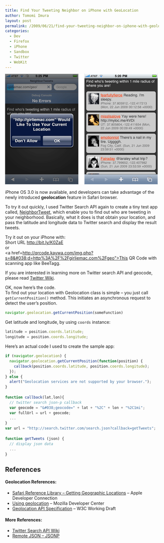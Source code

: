 ```yaml
---
title: Find Your Tweeting Neighbor on iPhone with GeoLocation
author: Tomomi Imura
layout: post
permalink: /2009/06/21/find-your-tweeting-neighbor-on-iphone-with-geolocation/
categories:
  - Dev
  - Firefox
  - iPhone
  - Sandbox
  - Twitter
  - WebKit
---
```

![screenshot][1]

iPhone OS 3.0 is now available, and developers can take advantage of the newly introduced **geolocation** feature in Safari browser.

To try it out quickly, I used Twitter Search API again to create a tiny test app called, <a href="http://girliemac.com/geo" target="_blank" />NeighborTweet</a>, which enable you to find out who are tweeting in your neighborhood. Basically, what it does is that obtain your location, and pass the latitude and longitude data to Twitter search and display the result tweets.

Try it out on your iPhone with:  
Short URL <a href="http://girliemac.com/geo" target="_blank" />http://bit.ly/K0ZaE</a>  
or  
<a href=http://qrcode.kaywa.com/img.php?s=8&#038;d=http%3A%2F%2Fgirliemac.com%2Fgeo">This QR Code</a> with scanning app like BeeTagg.

If you are interested in learning more on Twitter search API and geocode, please read <a href="http://apiwiki.twitter.com/Twitter-Search-API-Method%3A-search" target="_blank">Twitter Wiki</a>.

OK, now here&#8217;s the code.  
To find out your location with Geolocation class is simple &#8211; you just call `getCurrentPosition()` method. This initiates an asynchronous request to detect the user&#8217;s position.

```javascript
navigator.geolocation.getCurrentPosition(someFunction)
```

Get latitude and longitude, by using `coords` instance:

```javascript
latitude = position.coords.latitude;
longitude = position.coords.longitude;
```

Here&#8217;s an actual code I used to create the sample app:

```javascript
if (navigator.geolocation) {  
  navigator.geolocation.getCurrentPosition(function(position) {  
    callback(position.coords.latitude, position.coords.longitude);  
  });
} else {  
  alert("Geolocation services are not supported by your browser.");  
} 

function callback(lat,lon){
  // twitter search json-p callback
  var geocode = "&#038;geocode=" + lat + "%2C" + lon + "%2C1mi"; 
  var fullUrl = url + geocode;   
  ...
}
var url = "http://search.twitter.com/search.json?callback=getTweets";

function getTweets (json) {
  // display json data
  ...
}
```

## References

#### Geolocation References:

*   <a href="http://developer.apple.com/safari/library/documentation/AppleApplications/Reference/SafariWebContent/GettingGeographicalLocations/GettingGeographicalLocations.html" target="_blank">Safari Reference Library &#8211; Getting Geographic Locations</a> &#8211; Apple Developer Connection
*   <a href="https://developer.mozilla.org/En/Using_geolocation" target="_blank">Using geolocation</a> &#8211; Mozilla Developer Center
*   <a href="http://www.w3.org/TR/geolocation-API/" target="_blank">Geolocation API Specification</a> &#8211; W3C Working Draft

#### More References:

*   <a href="http://apiwiki.twitter.com/Twitter-Search-API-Method%3A-search" target="_blank">Twitter Search API Wiki</a>
*   <a href="http://bob.pythonmac.org/archives/2005/12/05/remote-json-jsonp/" target="_blank">Remote JSON &#8211; JSONP</a>

 [1]: /assets/images/wp-content/misc/neighbortweet.png